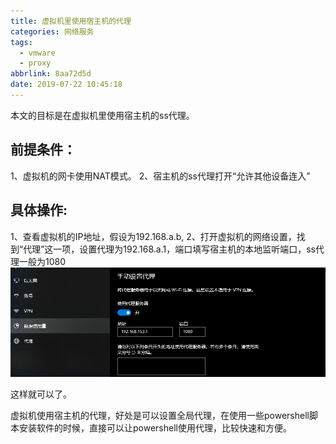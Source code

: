 ```yaml
---
title: 虚拟机里使用宿主机的代理
categories: 网络服务
tags:
  - vmware
  - proxy
abbrlink: 8aa72d5d
date: 2019-07-22 10:45:18
---
```


本文的目标是在虚拟机里使用宿主机的ss代理。
## 前提条件：
1、虚拟机的网卡使用NAT模式。
2、宿主机的ss代理打开“允许其他设备连入”

## 具体操作: 
1、查看虚拟机的IP地址，假设为192.168.a.b,
2、打开虚拟机的网络设置，找到“代理”这一项，设置代理为192.168.a.1，端口填写宿主机的本地监听端口，ss代理一般为1080
![虚拟机网络代理配置](/images/虚拟机里使用宿主机的代理/虚拟机网络代理配置.png)

这样就可以了。

虚拟机使用宿主机的代理，好处是可以设置全局代理，在使用一些powershell脚本安装软件的时候，直接可以让powershell使用代理，比较快速和方便。
